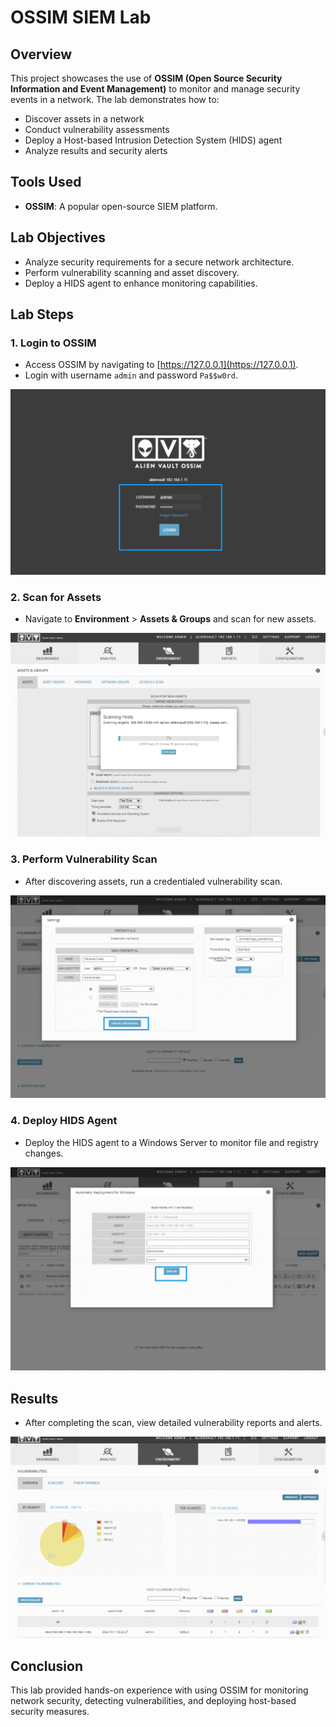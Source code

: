 # OSSIM SIEM Lab

## Overview
This project showcases the use of **OSSIM (Open Source Security Information and Event Management)** to monitor and manage security events in a network. The lab demonstrates how to:
- Discover assets in a network
- Conduct vulnerability assessments
- Deploy a Host-based Intrusion Detection System (HIDS) agent
- Analyze results and security alerts

## Tools Used
- **OSSIM**: A popular open-source SIEM platform.

## Lab Objectives
- Analyze security requirements for a secure network architecture.
- Perform vulnerability scanning and asset discovery.
- Deploy a HIDS agent to enhance monitoring capabilities.

## Lab Steps

### 1. Login to OSSIM
- Access OSSIM by navigating to [https://127.0.0.1](https://127.0.0.1).
- Login with username `admin` and password `Pa$$w0rd`.

![Login Screenshot](screenshots/step1-login.png)

### 2. Scan for Assets
- Navigate to **Environment** > **Assets & Groups** and scan for new assets.

![Asset Scan](screenshots/step2-asset-scan.png)

### 3. Perform Vulnerability Scan
- After discovering assets, run a credentialed vulnerability scan.

![Vulnerability Scan](screenshots/step3-vuln-scan.png)

### 4. Deploy HIDS Agent
- Deploy the HIDS agent to a Windows Server to monitor file and registry changes.

![HIDS Deployment](screenshots/step4-hids.png)

## Results
- After completing the scan, view detailed vulnerability reports and alerts.

![Report Screenshot](screenshots/step5-report.png)

## Conclusion
This lab provided hands-on experience with using OSSIM for monitoring network security, detecting vulnerabilities, and deploying host-based security measures.
